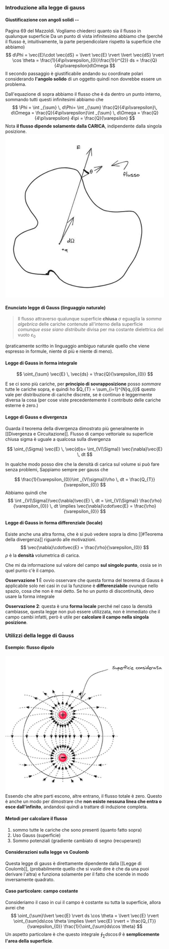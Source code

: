 ### Introduzione alla legge di gauss

#### Giustificazione con angoli solidi --
Pagina 69 del Mazzoldi.
Vogliamo chiederci quanto sia il flusso in qualunque superficie
Da un punto di vista infinitesimo abbiamo che (perché il flusso è, intuitivamente, la parte perpendicolare rispetto la superficie che abbiamo)
$$
d\Phi = \vec{E}\cdot  \vec{dS} = \lvert \vec{E} \rvert \lvert \vec{dS} \rvert \cos \theta = \frac{1}{4\pi\varepsilon_{0}}\frac{1}{r^{2}} ds = \frac{Q}{4\pi\varepsilon}d\Omega 
$$
Il secondo passaggio è giustificabile andando su coordinate polari considerando **l'angolo solido** di un oggetto quindi non dovrebbe essere un problema.

Dall'equazione di sopra abbiamo il flusso che è da dentro un punto interno, sommando tutti questi infinitesimi abbiamo che
$$
\Phi = \int _{\sum} \, d\Phi= \int _{\sum}  \frac{Q}{4\pi\varepsilon}\, d\Omega =  \frac{Q}{4\pi\varepsilon}\int _{\sum}  \, d\Omega   = \frac{Q}{4\pi\varepsilon} 4\pi = \frac{Q}{\varepsilon}
$$
Nota **il flusso dipende solamente dalla CARICA**, indipendente dalla singola posizione.
![a](images/campo-elettrico-1696844095493.jpeg)




#### Enunciato legge di Gauss (linguaggio naturale) 

> Il flusso attraverso qualunque superficie **chiusa** $\sigma$ eguaglia la *somma algebrica* delle cariche contenute all'interno della superficie *comunque esse siano distribuite* divisa per ma costante dielettrica del vuoto $\varepsilon_{0}$

(praticamente scritto in linguaggio ambiguo naturale quello che viene espresso in formule, niente di più e niente di meno).


#### Legge di Gauss in forma integrale 

$$
\oint_{\sum} \vec{E} \, \vec{ds} = \frac{Q}{\varepsilon_{0}} 
$$

E se ci sono più cariche, per **principio di sovrapposizione** posso *sommare* tutte le cariche sopra, e quindi ho $Q_{T} = \sum_{i=1}^{N}q_{i}$ questo vale per distribuzione di cariche discrete, se è continuo è leggermente diversa la cosa (per cose viste precedentemente il contributo delle cariche esterne è zero.)


#### Legge di Gauss e divergenza 
Guarda il teorema della divergenza dimostrato più generalmente in [[Divergenza e Circuitazione]].
Flusso di campo vettoriale su superficie chiusa sigma è  uguale a qualcosa sulla divergenza 

$$
\oint_{\Sigma} \vec{E} \, \vec{d}s= \int_{V(\Sigma)} \vec{\nabla}\vec{E} \, dt 
$$

In qualche modo posso dire che la densità di carica sul volume si può fare senza problemi,
Sappiamo sempre per gauss che 

$$
\frac{1}{\varepsilon_{0}}\int _{V(\sigma)}\rho \, dt = \frac{Q_{T}}{\varepsilon_{0}} 
$$
Abbiamo quindi che 
$$
\int _{V(\Sigma)}\vec{\nabla}\vec{E} \, dt  = \int_{V(\Sigma)} \frac{\rho}{\varepsilon_{0}} \, dt \implies \vec{\nabla}\cdot\vec{E} = \frac{\rho}{\varepsilon_{0}}
$$



#### Legge di Gauss in forma differenziale (locale) 

Esiste anche una altra forma, che è si può vedere sopra la dimo [[#Teorema della divergenza]] riguardo alle motivazioni.
$$
\vec{\nabla}\cdot\vec{E} = \frac{\rho}{\varepsilon_{0}}
$$
$\rho$ è la **densità** volumetrica di carica.

Che mi da informazione sul valore del campo **sul singolo punto**, ossia se in quel punto c'è il campo.

**Osservazione 1** È ovvio osservare che questa forma del teorema di Gauss è applicabile solo nei casi in cui la funzione è **differenziabile** ovunque nello spazio, cosa che non è mai detto. Se ho un punto di discontinuità, devo usare la forma integrale

**Osservazione 2**: questa è una **forma locale** perché nel caso la densità cambiasse, questa legge non può essere utilizzata, non è immediato che il campo cambi infatti, però è utile per **calcolare il campo nella singola posizione**.
### Utilizzi della legge di Gauss
#### Esempio: flusso dipolo 
![Campo elettrico-1696844464868](images/campo-elettrico-1696844464868.jpeg)
Essendo che altre parti escono, altre entrano, il flusso totale è zero.
Questo è anche un modo per dimostrare che **non esiste nessuna linea che entra o esce dall'infinito**, andandosi quindi a trattare di induzione completa.

#### Metodi per calcolare il flusso 
1. sommo tutte le cariche che sono presenti (quanto fatto sopra)
2. Uso Gauss (superficie)
3. Sommo potenziali (gradiente cambiato di segno (recuperare))

#### Considerazioni sulla legge vs Coulomb 
Questa legge di gauss è direttamente dipendente dalla [[Legge di Coulomb]], (probabilmente quello che si vuole dire è che da una puoi derivare l'altra) e funziona solamente per il fatto che scende in modo inversamente quadrato.
#### Caso particolare: campo costante 
Consideriamo il caso in cui il campo è costante su tutta la superficie, allora avrei che
$$
\oint_{\sum}\lvert  \vec{E} \rvert ds \cos \theta = \lvert \vec{E} \rvert \oint_{\sum}ds\cos \theta \implies \lvert \vec{E} \rvert = \frac{Q_{T}}{\varepsilon_{0}} \frac{1}{\oint_{\sum}ds\cos \theta}
$$
Un aspetto particolare è che questo integrale $\oint_{\sum}ds \cos \theta$ è **semplicemente l'area della superficie**. 

